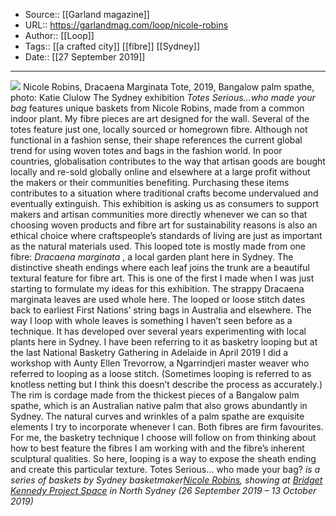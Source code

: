 ﻿
  * Source:: [[Garland magazine]]
  * URL:: https://garlandmag.com/loop/nicole-robins
  * Author:: [[Loop]]
  * Tags:: [[a crafted city]] [[fibre]] [[Sydney]]
  * Date:: [[27 September 2019]]


* * *
[![](https://garlandmag.com/wp-content/uploads/2019/09/unnamed-1-878x1024.jpg)](https://garlandmag.com/wp-content/uploads/2019/09/unnamed-1.jpg)
Nicole Robins, Dracaena Marginata Tote, 2019, Bangalow palm spathe, photo: Katie Clulow
The Sydney exhibition _Totes Serious…who made your bag_ features unique baskets from Nicole Robins, made from a common indoor plant.
My fibre pieces are art designed for the wall. Several of the totes feature just one, locally sourced or homegrown fibre. Although not functional in a fashion sense, their shape references the current global trend for using woven totes and bags in the fashion world.
In poor countries, globalisation contributes to the way that artisan goods are bought locally and re-sold globally online and elsewhere at a large profit without the makers or their communities benefiting. Purchasing these items contributes to a situation where traditional crafts become undervalued and eventually extinguish. This exhibition is asking us as consumers to support makers and artisan communities more directly whenever we can so that choosing woven products and fibre art for sustainability reasons is also an ethical choice where craftspeople’s standards of living are just as important as the natural materials used.
This looped tote is mostly made from one fibre: _Dracaena marginata_ , a local garden plant here in Sydney. The distinctive sheath endings where each leaf joins the trunk are a beautiful textural feature for fibre art. This is one of the first I made when I was just starting to formulate my ideas for this exhibition.
The strappy Dracaena marginata leaves are used whole here. The looped or loose stitch dates back to earliest First Nations’ string bags in Australia and elsewhere. The way I loop with whole leaves is something I haven’t seen before as a technique. It has developed over several years experimenting with local plants here in Sydney. I have been referring to it as basketry looping but at the last National Basketry Gathering in Adelaide in April 2019 I did a workshop with Aunty Ellen Trevorrow, a Ngarrindjeri master weaver who referred to looping as a loose stitch. (Sometimes looping is referred to as knotless netting but I think this doesn’t describe the process as accurately.)
The rim is cordage made from the thickest pieces of a Bangalow palm spathe, which is an Australian native palm that also grows abundantly in Sydney. The natural curves and wrinkles of a palm spathe are exquisite elements I try to incorporate whenever I can. Both fibres are firm favourites. For me, the basketry technique I choose will follow on from thinking about how to best feature the fibres I am working with and the fibre’s inherent sculptural qualities. So here, looping is a way to expose the sheath ending and create this particular texture.
Totes Serious… who made your bag? _is a series of baskets by Sydney basketmaker[Nicole Robins](http://www.nicolerobins.com), showing at [Bridget Kennedy Project Space](https://bridgetkennedy.com.au/nicole-robins/) in North Sydney (26 September 2019 – 13 October 2019)_
